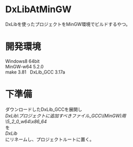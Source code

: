 # DxLibAtMinGW  
DxLibを使ったプロジェクトをMinGW環境でビルドするやつ。  


# 開発環境
Windows8 64bit  
MinGW-w64 5.2.0  
make 3.81  
DxLib_GCC 3.17a

# 下準備
ダウンロードしたDxLib_GCCを展開し  
_DxLib\\プロジェクトに追加すべきファイル_GCC\\(MinGW)用\\5_2_0_w64\\x86_64_  
を  
_DxLib_  
にリネームし、プロジェクトルートに置く。
